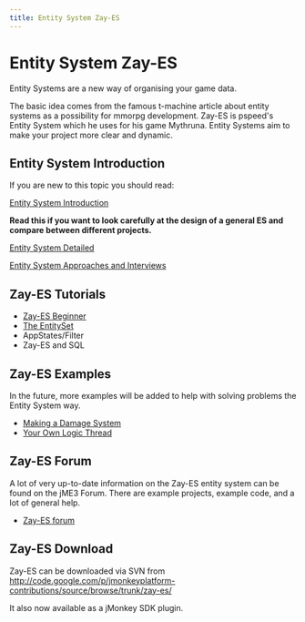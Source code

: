 ```yaml
---
title: Entity System Zay-ES
---
```

<h1 class="sectionedit1" id="entity_system_zay-es">Entity System Zay-ES</h1>
<div class="level1">

<p>
Entity Systems are a new way of organising your game data.
</p>

<p>
The basic idea comes from the famous t-machine article about entity systems as a possibility for mmorpg development.
Zay-ES is pspeed's Entity System which he uses for his game Mythruna.
Entity Systems aim to make your project more clear and dynamic.
</p>

</div>
<!-- EDIT1 SECTION "Entity System Zay-ES" [1-346] -->
<h2 class="sectionedit2" id="entity_system_introduction">Entity System Introduction</h2>
<div class="level2">

<p>
If you are new to this topic you should read:
</p>

<p>
<a href="/jme3/contributions/entitysystem/introduction.html" class="wikilink1" title="jme3:contributions:entitysystem:introduction">Entity System Introduction</a>
</p>

<p>
<strong>Read this if you want to look carefully at the design of a general ES and compare between different projects.</strong>
</p>

<p>
<a href="/jme3/contributions/entitysystem/detailed.html" class="wikilink1" title="jme3:contributions:entitysystem:detailed">Entity System Detailed</a>
</p>

<p>
<a href="/jme3/contributions/entitysystem/interviews.html" class="wikilink1" title="jme3:contributions:entitysystem:interviews">Entity System Approaches and Interviews</a>
</p>

</div>
<!-- EDIT2 SECTION "Entity System Introduction" [347-781] -->
<h2 class="sectionedit3" id="zay-es_tutorials">Zay-ES Tutorials</h2>
<div class="level2">
<ul>
<li class="level1"><div class="li"> <a href="/jme3/contributions/entitysystem/beginner.html" class="wikilink1" title="jme3:contributions:entitysystem:beginner">Zay-ES Beginner</a></div>
</li>
<li class="level1"><div class="li"> <a href="/jme3/contributions/entitysystem/entityset.html" class="wikilink1" title="jme3:contributions:entitysystem:entityset">The EntitySet</a></div>
</li>
<li class="level1"><div class="li"> AppStates/Filter</div>
</li>
<li class="level1"><div class="li"> Zay-ES and SQL</div>
</li>
</ul>

</div>
<!-- EDIT3 SECTION "Zay-ES Tutorials" [782-980] -->
<h2 class="sectionedit4" id="zay-es_examples">Zay-ES Examples</h2>
<div class="level2">

<p>
In the future, more examples will be added to help with solving problems the Entity System way.
</p>
<ul>
<li class="level1"><div class="li"> <a href="/jme3/contributions/entitysystem/examples/damagesystem.html" class="wikilink1" title="jme3:contributions:entitysystem:examples:damagesystem">Making a Damage System</a></div>
</li>
<li class="level1"><div class="li"> <a href="/jme3/contributions/entitysystem/examples/own_logic_thread.html" class="wikilink1" title="jme3:contributions:entitysystem:examples:own_logic_thread">Your Own Logic Thread</a></div>
</li>
</ul>

</div>
<!-- EDIT4 SECTION "Zay-ES Examples" [981-1280] -->
<h2 class="sectionedit5" id="zay-es_forum">Zay-ES Forum</h2>
<div class="level2">

<p>
A lot of very up-to-date information on the Zay-ES entity system can be found on the jME3 Forum.  There are example projects, example code, and a lot of general help.
</p>
<ul>
<li class="level1"><div class="li"> <a href="http://hub.jmonkeyengine.org/c/user-code-projects/zay-es" class="urlextern" title="http://hub.jmonkeyengine.org/c/user-code-projects/zay-es" rel="nofollow"> Zay-ES forum</a></div>
</li>
</ul>

</div>
<!-- EDIT5 SECTION "Zay-ES Forum" [1281-1555] -->
<h2 class="sectionedit6" id="zay-es_download">Zay-ES Download</h2>
<div class="level2">

<p>
Zay-ES can be downloaded via SVN from <a href="http://code.google.com/p/jmonkeyplatform-contributions/source/browse/trunk/zay-es/" class="urlextern" title="http://code.google.com/p/jmonkeyplatform-contributions/source/browse/trunk/zay-es/" rel="nofollow">http://code.google.com/p/jmonkeyplatform-contributions/source/browse/trunk/zay-es/</a>
</p>

<p>
It also now available as a jMonkey SDK plugin.
</p>

</div>
<!-- EDIT6 SECTION "Zay-ES Download" [1556-] -->
